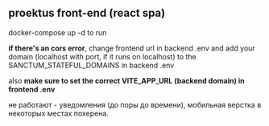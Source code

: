 ## proektus front-end (react spa)

docker-compose up -d to run

<p><b>if there's an cors error</b>, change frontend url in backend .env and add your domain (localhost with port, if it runs on localhost) to the SANCTUM_STATEFUL_DOMAINS in backend .env</p>
<p>also <b>make sure to set the correct VITE_APP_URL (backend domain) in frontend .env</b></p>

не работают - уведомления (до поры до времени), мобильная верстка в некоторых местах похерена.